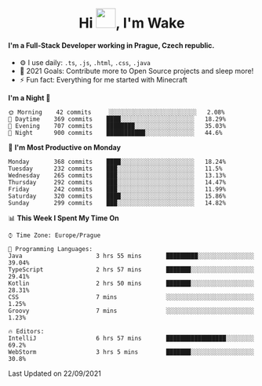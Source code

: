 <h1 align="center">Hi <img src="https://raw.githubusercontent.com/MrWakeCZ/MrWakeCZ/master/Hi.gif" width="40px" />, I'm Wake</h1>

#### I'm a Full-Stack Developer working in Prague, Czech republic.
- ⚙️ I use daily: `.ts`, `.js`, `.html`, `.css`, `.java`
- 🥅 2021 Goals: Contribute more to Open Source projects and sleep more!
- ⚡ Fun fact: Everything for me started with Minecraft

<!--START_SECTION:waka-->
**I'm a Night 🦉** 

```text
🌞 Morning    42 commits     ░░░░░░░░░░░░░░░░░░░░░░░░░   2.08% 
🌆 Daytime    369 commits    ████░░░░░░░░░░░░░░░░░░░░░   18.29% 
🌃 Evening    707 commits    ████████░░░░░░░░░░░░░░░░░   35.03% 
🌙 Night      900 commits    ███████████░░░░░░░░░░░░░░   44.6%

```
📅 **I'm Most Productive on Monday** 

```text
Monday       368 commits    ████░░░░░░░░░░░░░░░░░░░░░   18.24% 
Tuesday      232 commits    ███░░░░░░░░░░░░░░░░░░░░░░   11.5% 
Wednesday    265 commits    ███░░░░░░░░░░░░░░░░░░░░░░   13.13% 
Thursday     292 commits    ███░░░░░░░░░░░░░░░░░░░░░░   14.47% 
Friday       242 commits    ███░░░░░░░░░░░░░░░░░░░░░░   11.99% 
Saturday     320 commits    ████░░░░░░░░░░░░░░░░░░░░░   15.86% 
Sunday       299 commits    ███░░░░░░░░░░░░░░░░░░░░░░   14.82%

```


📊 **This Week I Spent My Time On** 

```text
⌚︎ Time Zone: Europe/Prague

💬 Programming Languages: 
Java                     3 hrs 55 mins       █████████░░░░░░░░░░░░░░░░   39.04% 
TypeScript               2 hrs 57 mins       ███████░░░░░░░░░░░░░░░░░░   29.41% 
Kotlin                   2 hrs 50 mins       ███████░░░░░░░░░░░░░░░░░░   28.31% 
CSS                      7 mins              ░░░░░░░░░░░░░░░░░░░░░░░░░   1.25% 
Groovy                   7 mins              ░░░░░░░░░░░░░░░░░░░░░░░░░   1.23%

🔥 Editors: 
IntelliJ                 6 hrs 57 mins       █████████████████░░░░░░░░   69.2% 
WebStorm                 3 hrs 5 mins        ███████░░░░░░░░░░░░░░░░░░   30.8%

```


 Last Updated on 22/09/2021
<!--END_SECTION:waka-->

